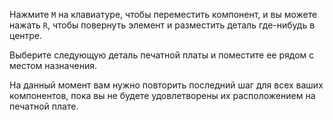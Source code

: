Нажмите `M` на клавиатуре, чтобы переместить компонент, и вы можете нажать `R`, чтобы повернуть элемент и разместить деталь где-нибудь в центре.

Выберите следующую деталь печатной платы и поместите ее рядом с местом назначения. 

На данный момент вам нужно повторить последний шаг для всех ваших компонентов, пока вы не будете удовлетворены их расположением на печатной плате.